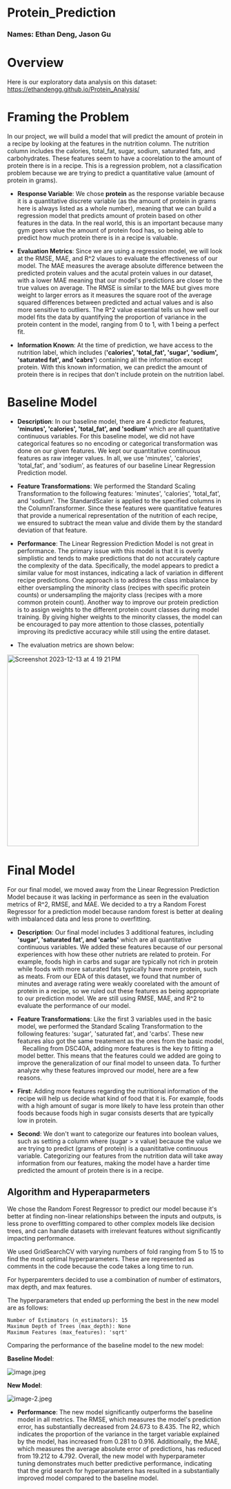 # Protein_Prediction
### Names: Ethan Deng, Jason Gu

# Overview
Here is our exploratory data analysis on this dataset: https://ethandengg.github.io/Protein_Analysis/


<!-- #region -->
# Framing the Problem <a name="framingtheproblem"></a>
In our project, we will build a model that will predict the amount of protein in a recipe by looking at the features in the nutrition column. The nutrition column includes the calories, total_fat, sugar, sodium, saturated fats, and carbohydrates. These features seem to have a coorelation to the amount of protein there is in a recipe. This is a regression problem, not a classification problem because we are trying to predict a quantitative value (amount of protein in grams).

- **Response Variable**: We chose **protein** as the response variable because it is a quantitative discrete variable (as the amount of protein in grams here is always listed as a whole number), meaning that we can build a regression model that predicts amount of protein based on other features in the data. In the real world, this is an important because many gym goers value the amount of protein food has, so being able to predict how much protein there is in a recipe is valuable.


- **Evaluation Metrics**: Since we are using a regression model, we will look at the RMSE, MAE, and R^2 vlaues to evaluate the effectiveness of our model. The MAE measures the average absolute difference between the predicted protein values and the acutal protein values in our dataset, with a lower MAE meaning that our model's predictions are closer to the true values on average. The RMSE is similar to the MAE but gives more weight to larger errors as it measures the square root of the average squared differences between predicted and actual values and is also more sensitive to outliers. The R^2 value essential tells us how well our model fits the data by quantifying the proportion of variance in the protein content in the model, ranging from 0 to 1, with 1 being a perfect fit. 


- **Information Known**: At the time of prediction, we have access to the nutrition label, which includes (**'calories', 'total_fat', 'sugar', 'sodium', 'saturated fat', and 'cabrs'**) containing all the information except protein. With this known information, we can predict the amount of protein there is in recipes that don't include protein on the nutrition label.
<!-- #endregion -->

<!-- #region -->

# Baseline Model <a name="baselinemodel"></a>

- **Description**: In our baseline model, there are 4 predictor features,  **'minutes', 'calories', 'total_fat', and 'sodium'** which are all quantitative continuous variables. For this baseline model, we did not have categorical features so no encoding or categorical transformation was done on our given features. We kept our quantitative continuous features as raw integer values. In all, we use 'minutes', 'calories', 'total_fat', and 'sodium', as features of our baseline Linear Regression Prediction model.
  
  
- **Feature Transformations**: We performed the Standard Scaling Transformation to the following features: 'minutes', 'calories', 'total_fat', and 'sodium'. The StandardScaler is applied to the specified columns in the ColumnTransformer. Since these features were quantitative features that provide a numerical representation of the nutrition of each recipe, we ensured to subtract the mean value and divide them by the standard deviation of that feature.
  
  
- **Performance**: The Linear Regression Prediction Model is not great in performance. The primary issue with this model is that it is overly simplistic and tends to make predictions that do not accurately capture the complexity of the data. Specifically, the model appears to predict a similar value for most instances, indicating a lack of variation in different recipe predictions. One approach is to address the class imbalance by either oversampling the minority class (recipes with specific protein counts) or undersampling the majority class (recipes with a more common protein count). Another way to improve our protein prediction is to assign weights to the different protein count classes during model training. By giving higher weights to the minority classes, the model can be encouraged to pay more attention to those classes, potentially improving its predictive accuracy while still using the entire dataset.


- The evaluation metrics are shown below:
<img width="444" alt="Screenshot 2023-12-13 at 4 19 21 PM" src="https://github.com/JingChengGu/Protein_Prediction/assets/64511500/78778385-e955-4051-8503-3a95c4e5782b">
<!-- #endregion -->

<!-- #region -->

# Final Model <a name="finalmodel"></a>
For our final model, we moved away from the Linear Regression Prediction Model because it was lacking in performance as seen in the evaluation metrics of R^2, RMSE, and MAE. We decided to a try a Random Forest Regressor for a prediction model because random forest is better at dealing with imbalanced data and less prone to overfitting.

- **Description**: Our final model includes 3 additional features, including **'sugar', 'saturated fat', and 'carbs'** which are all quantitative continuous variables. We added these features because of our personal experiences with how these other nutriets are related to protein. For example, foods high in carbs and sugar are typically not rich in protein while foods with more saturated fats typically have more protein, such as meats. From our EDA of this dataset, we found that number of minutes and average rating were weakly coorelated with the amount of protein in a recipe, so we ruled out these features as being appropriate to our prediction model. We are still using RMSE, MAE, and R^2 to evaluate the performance of our model.
  
  
- **Feature Transformations**: Like the first 3 variables used in the basic model, we performed the Standard Scaling Transformation to the following features: 'sugar', 'saturated fat', and 'carbs'. These new features also got the same treatement as the ones from the basic model, 
  
Recalling from DSC40A, adding more features is the key to fitting a model better. This means that the features could we added are going to improve the generalization of our final model to unseen data. To further analyze why these features improved our model, here are a few reasons.

- **First**: Adding more features regarding the nutritional information of the recipe will help us decide what kind of food that it is. For example, foods with a high amount of sugar is more likely to have less protein than other foods because foods high in sugar consists deserts that are typically low in protein. 


- **Second**: We don't want to categorize our features into boolean values, such as setting a column where (sugar > x value) because the value we are trying to predict (grams of protein) is a quanititative continuous variable. Categorizing our features from the nutrition data will take away information from our features, making the model have a harder time predicted the amount of protein there is in a recipe.

## Algorithm and Hyperaparmeters 
We chose the Random Forest Regressor to predict our model because it's better at finding non-linear relationships between the inputs and outputs, is less prone to overfitting compared to other complex models like decision trees, and can handle datasets with irrelevant features without significantly impacting performance. 

We used GridSearchCV with varying numbers of fold ranging from 5 to 15 to find the most optimal hyperparameters. These are represented as comments in the code because the code takes a long time to run. 

For hyperparemters decided to use a combination of number of estimators, max depth, and max features. 

The hyperparameters that ended up performing the best in the new model are as follows:

    Number of Estimators (n_estimators): 15
    Maximum Depth of Trees (max_depth): None
    Maximum Features (max_features): 'sqrt'

Comparing the performance of the baseline model to the new model:

**Baseline Model**:

![image.jpeg](attachment:image.jpeg)


**New Model**:

![image-2.jpeg](attachment:image-2.jpeg)


  
- **Performance**: The new model significantly outperforms the baseline model in all metrics. The RMSE, which measures the model's prediction error, has substantially decreased from 24.673 to 8.435. The R2, which indicates the proportion of the variance in the target variable explained by the model, has increased from 0.281 to 0.916. Additionally, the MAE, which measures the average absolute error of predictions, has reduced from 19.212 to 4.792. Overall, the new model with hyperparameter tuning demonstrates much better predictive performance, indicating that the grid search for hyperparameters has resulted in a substantially improved model compared to the baseline model.

<!-- #endregion -->
